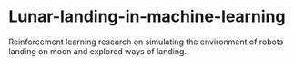 # Lunar-landing-in-machine-learning
Reinforcement learning research on simulating the environment of robots landing on moon and explored ways of landing.

